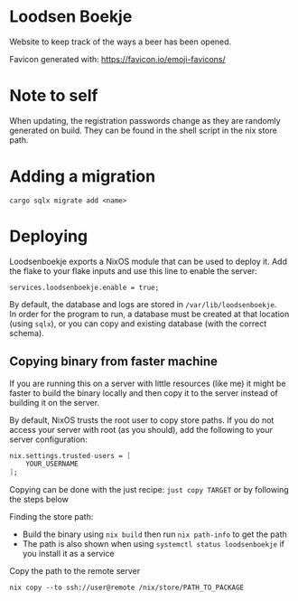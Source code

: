 # Loodsen Boekje

Website to keep track of the ways a beer has been opened.

Favicon generated with: https://favicon.io/emoji-favicons/

# Note to self

When updating, the registration passwords change as they are randomly generated on build.
They can be found in the shell script in the nix store path.

# Adding a migration
```
cargo sqlx migrate add <name>
```

# Deploying

Loodsenboekje exports a NixOS module that can be used to deploy it.
Add the flake to your flake inputs and use this line to enable the server:

```
services.loodsenboekje.enable = true;
```

By default, the database and logs are stored in `/var/lib/loodsenboekje`.  
In order for the program to run, a database must be created at that location (using `sqlx`),
or you can copy and existing database (with the correct schema).

## Copying binary from faster machine

If you are running this on a server with little resources (like me) it might be faster to
build the binary locally and then copy it to the server instead of building it on the server.

By default, NixOS trusts the root user to copy store paths.
If you do not access your server with root (as you should), add the following to your server configuration:
```nix
nix.settings.trusted-users = [
    YOUR_USERNAME
];
```

Copying can be done with the just recipe: `just copy TARGET` or by following the steps below

Finding the store path:

- Build the binary using `nix build` then run `nix path-info` to get the path
- The path is also shown when using `systemctl status loodsenboekje` if you install it as a service

Copy the path to the remote server
```
nix copy --to ssh://user@remote /nix/store/PATH_TO_PACKAGE
```

